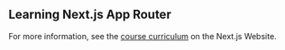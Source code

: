 ## Learning Next.js App Router

For more information, see the [course curriculum](https://nextjs.org/learn) on the Next.js Website.
